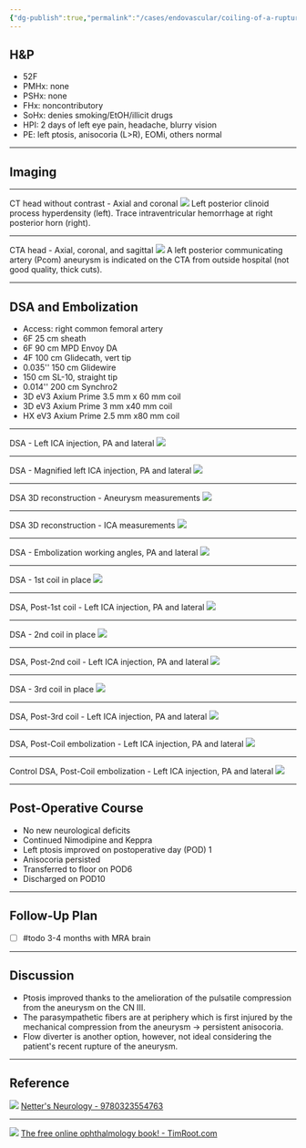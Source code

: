 ```yaml
---
{"dg-publish":true,"permalink":"/cases/endovascular/coiling-of-a-ruptured-left-pcom-aneurysm/","tags":["aneurysm/ruptured","endo","coil","embolization","Pcom"],"created":"2023-04-24T21:29:35.000-05:00","updated":"2023-05-11T14:53:05.916-05:00"}
---
```



## H&P

- 52F
- PMHx: none
- PSHx: none
- FHx: noncontributory
- SoHx: denies smoking/EtOH/illicit drugs
- HPI: 2 days of left eye pain, headache, blurry vision
- PE: left ptosis, anisocoria (L>R), EOMi, others normal

---

## Imaging

---
CT head without contrast - Axial and coronal
![](https://i.imgur.com/InTIrSj.png)
Left posterior clinoid process hyperdensity (left). Trace intraventricular hemorrhage at right posterior horn (right).

---
CTA head - Axial, coronal, and sagittal
![](https://i.imgur.com/DQlphtJ.png)
A left posterior communicating artery (Pcom) aneurysm is indicated on the CTA from outside hospital (not good quality, thick cuts).

---

## DSA and Embolization

- Access: right common femoral artery
- 6F 25 cm sheath
- 6F 90 cm MPD Envoy DA
- 4F 100 cm Glidecath, vert tip
- 0.035'' 150 cm Glidewire
- 150 cm SL-10, straight tip
- 0.014'' 200 cm Synchro2
- 3D eV3 Axium Prime 3.5 mm x 60 mm coil
- 3D eV3 Axium Prime 3 mm x40 mm coil
- HX eV3 Axium Prime 2.5 mm x80 mm coil

---

DSA - Left ICA injection, PA and lateral
![](https://i.imgur.com/fDaGvLC.png)

---

DSA - Magnified left ICA injection, PA and lateral
![](https://i.imgur.com/nFQScX3.png)

---

DSA 3D reconstruction - Aneurysm measurements
![](https://i.imgur.com/kT8d0hK.png)

---

DSA 3D reconstruction - ICA measurements
![](https://i.imgur.com/VKwaco6.png)

---

DSA - Embolization working angles, PA and lateral
![](https://i.imgur.com/8yNO2O8.png)

---

DSA - 1st coil in place
![](https://i.imgur.com/kBhSHSO.png)

---

DSA, Post-1st coil - Left ICA injection, PA and lateral
![](https://i.imgur.com/ztkJg8t.png)

---

DSA - 2nd coil in place
![](https://i.imgur.com/2SKxXt9.png)

---

DSA, Post-2nd coil - Left ICA injection, PA and lateral
![](https://i.imgur.com/wwRdDsX.png)

---

DSA - 3rd coil in place
![](https://i.imgur.com/fIc6QP1.png)

---

DSA, Post-3rd coil - Left ICA injection, PA and lateral
![](https://i.imgur.com/oG6vORD.png)

---

DSA, Post-Coil embolization - Left ICA injection, PA and lateral
![](https://i.imgur.com/ZqgaVA7.png)

---

Control DSA, Post-Coil embolization - Left ICA injection, PA and lateral
![](https://i.imgur.com/rk7M9Nm.png)

---

## Post-Operative Course

- No new neurological deficits
- Continued Nimodipine and Keppra
- Left ptosis improved on postoperative day (POD) 1
- Anisocoria persisted
- Transferred to floor on POD6
- Discharged on POD10

---

## Follow-Up Plan

- [ ] #todo 3-4 months with MRA brain

---

## Discussion

- Ptosis improved thanks to the amelioration of the pulsatile compression from the aneurysm on the CN III.
- The parasympathetic fibers are at periphery which is first injured by the mechanical compression from the aneurysm -> persistent anisocoria.
- Flow diverter is another option, however, not ideal considering the patient's recent rupture of the aneurysm.

---

## Reference

![](https://i.imgur.com/qySC7OA.png)
[Netter's Neurology - 9780323554763](https://www.us.elsevierhealth.com/netters-neurology-9780323554763.html)

---

![](https://i.imgur.com/NwyFP7h.jpg)
[The free online ophthalmology book! - TimRoot.com](https://timroot.com/ophthobook/)